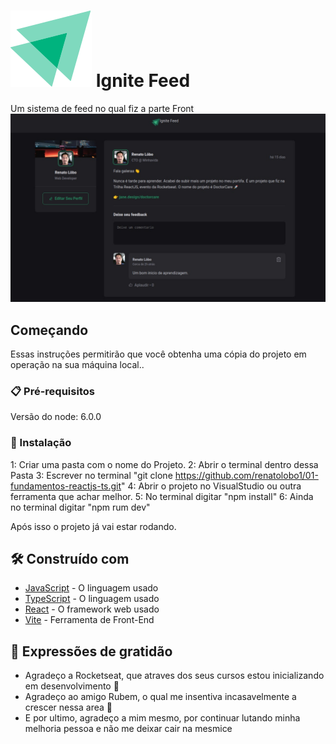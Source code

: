 # <img src="/src/assets/Ignite-logo.svg" alt="My cool logo"/> Ignite Feed

Um sistema de feed no qual fiz a parte Front
<img src="/src/assets/WhatsApp Image 2022-08-02 at 10.51.52.jpeg" alt="My cool logo"/>
##  Começando


Essas instruções permitirão que você obtenha uma cópia do projeto em operação na sua máquina local..

### 📋 Pré-requisitos

Versão do node: 6.0.0

### 🔧 Instalação

1: Criar uma pasta com o nome do Projeto.
2: Abrir o terminal dentro dessa Pasta
3: Escrever no terminal "git clone https://github.com/renatolobo1/01-fundamentos-reactjs-ts.git"
4: Abrir o projeto no VisualStudio ou outra ferramenta que achar melhor.
5: No terminal digitar "npm install"
6: Ainda no terminal digitar "npm rum dev"

Após isso o projeto já vai estar rodando.


## 🛠️ Construído com

* [JavaScript](https://www.javascript.com/) - O linguagem usado
* [TypeScript](https://www.typescriptlang.org/) - O linguagem usado
* [React](https://pt-br.reactjs.org/) - O framework web usado
* [Vite](https://vitejs.dev/) - Ferramenta de Front-End



## 🎁 Expressões de gratidão

* Agradeço a Rocketseat, que atraves dos seus cursos estou inicializando em desenvolvimento 📢
* Agradeço ao amigo Rubem, o qual me insentiva incasavelmente a crescer nessa area 📢 
* E por ultimo, agradeço a mim mesmo, por continuar lutando minha melhoria pessoa e não me deixar cair na mesmice 
